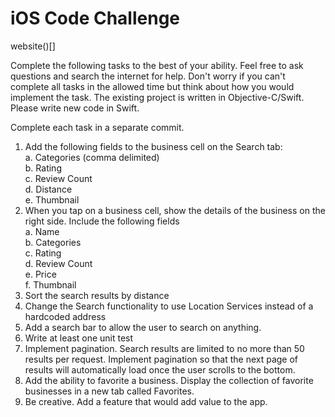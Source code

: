 # iOS Code Challenge
website()[]

Complete the following tasks to the best of your ability. Feel free to ask questions and search the internet for help. Don't worry if you can't complete all tasks in the allowed time but think about how you would implement the task. The existing project is written in Objective-C/Swift. Please write new code in Swift.

Complete each task in a separate commit.

1. Add the following fields to the business cell on the Search tab:  
    a. Categories (comma delimited)  
    b. Rating  
    c. Review Count  
    d. Distance  
    e. Thumbnail  
2. When you tap on a business cell, show the details of the business on the right side.  Include the following fields  
    a. Name  
    b. Categories  
    c. Rating  
    d. Review Count  
    e. Price  
    f. Thumbnail  
3. Sort the search results by distance
4. Change the Search functionality to use Location Services instead of a hardcoded address
5. Add a search bar to allow the user to search on anything.
6. Write at least one unit test
7. Implement pagination.  Search results are limited to no more than 50 results per request.  Implement pagination so that the next page of results will automatically load once the user scrolls to the bottom.
8. Add the ability to favorite a business.  Display the collection of favorite businesses in a new tab called Favorites.
9. Be creative.  Add a feature that would add value to the app.
